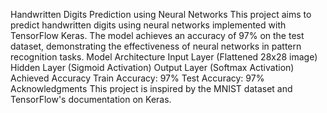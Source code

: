 Handwritten Digits Prediction using Neural Networks
This project aims to predict handwritten digits using neural networks implemented with TensorFlow Keras. The model achieves an accuracy of 97% on the test dataset, demonstrating the effectiveness of neural networks in pattern recognition tasks.
Model Architecture
Input Layer (Flattened 28x28 image)
Hidden Layer (Sigmoid Activation)
Output Layer (Softmax Activation)
Achieved Accuracy
Train Accuracy: 97%
Test Accuracy: 97%
Acknowledgments
This project is inspired by the MNIST dataset and TensorFlow's documentation on Keras.
